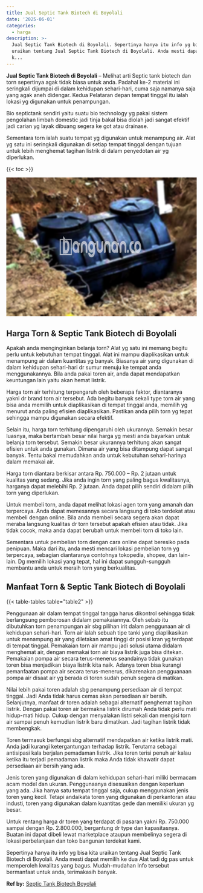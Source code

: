 ```yaml
---
title: Jual Septic Tank Biotech di Boyolali
date: '2025-06-01'
categories:
  - harga
description: >-
  Jual Septic Tank Biotech di Boyolali. Sepertinya hanya itu info yg bisa kita
  uraikan tentang Jual Septic Tank Biotech di Boyolali. Anda mesti dapat memilih
  k...
---
```


**Jual Septic Tank Biotech di Boyolali** – Melihat arti Septic tank biotech dan torn sepertinya agak tidak biasa untuk anda. Padahal ke-2 material ini seringkali dijumpai di dalam kehidupan sehari-hari, cuma saja namanya saja yang agak aneh didengar. Kedua Pelataran depan tempat tinggal itu ialah lokasi yg digunakan untuk penampungan.

Bio septictank sendiri yaitu suatu bio technology yg pakai sistem pengolahan limbah domestic jadi tinja bakal bisa diolah jadi sangat efektif jadi carian yg layak dibuang segera ke got atau drainase.

Sementara torn ialah suatu tempat yg digunakan untuk menampung air. Alat yg satu ini seringkali digunakan di setiap tempat tinggal dengan tujuan untuk lebih menghemat tagihan listrik di dalam penyedotan air yg diperlukan.

{{< toc >}}

![Jual Septic Tank Biotech di Boyolali](/images/jual-bio-septictank-30.png)

## Harga Torn & Septic Tank Biotech di Boyolali

Apakah anda menginginkan belanja torn? Alat yg satu ini memang begitu perlu untuk kebutuhan tempat tinggal. Alat ini mampu diaplikasikan untuk menampung air dalam kuantitas yg banyak. Biasanya air yang digunakan di dalam kehidupan sehari-hari dr sumur menuju ke tempat anda menggunakannya. Bila anda pakai toren air, anda dapat mendapatkan keuntungan lain yaitu akan hemat listrik.

Harga torn air terhitung terpengaruh oleh beberapa faktor, diantaranya yakni dr brand torn air tersebut. Ada begitu banyak sekali type torn air yang bisa anda memilih untuk diaplikasikan di tempat tinggal anda, memilih yg menurut anda paling efisien diaplikasikan. Pastikan anda pilih torn yg tepat sehingga mampu digunakan secara efektif.

Selain itu, harga torn terhitung dipengaruhi oleh ukurannya. Semakin besar luasnya, maka bertambah besar nilai harga yg mesti anda bayarkan untuk belanja torn tersebut. Semakin besar ukurannya terhitung akan sangat efisien untuk anda gunakan. Dimana air yang bisa ditampung dapat sangat banyak. Tentu bakal memudahkan anda untuk kebutuhan sehari-harinya dalam memakai air.

Harga torn diantara berkisar antara Rp. 750.000 – Rp. 2 jutaan untuk kualitas yang sedang. Jika anda ingin torn yang paling bagus kwalitasnya, harganya dapat melebihi Rp. 2 jutaan. Anda dapat pilih sendiri didalam pilih torn yang diperlukan.

Untuk membeli torn, anda dapat melihat lokasi agen torn yang amanah dan terpercaya. Anda dapat memesannya secara langsung di toko terdekat atau membeli dengan online. Bila anda membeli secara segera akan dapat meraba langsung kualitas dr torn tersebut apakah efisien atau tidak. Jika tidak cocok, maka anda dapat berubah untuk membeli torn di toko lain.

Sementara untuk pembelian torn dengan cara online dapat beresiko pada penipuan. Maka dari itu, anda mesti mencari lokasi pembelian torn yg terpercaya, sebagian diantaranya contohnya tokopedia, shopee, dan lain-lain. Dg memilih lokasi yang tepat, hal ini dapat sungguh-sungguh membantu anda untuk meraih torn yang berkualitas.

## Manfaat Torn & Septic Tank Biotech di Boyolali

{{< table-tables table="table2" >}}

Penggunaan air dalam tempat tinggal tangga harus dikontrol sehingga tidak berlangsung pemborosan didalam pemakaiannya. Oleh sebab itu dibutuhkan torn penampungan air sbg pilihan irit dalam penggunaan air di kehidupan sehari-hari. Torn air ialah sebuah tipe tanki yang diaplikasikan untuk menampung air yang diletakan amat tinggi dr posisi kran yg terdapat di tempat tinggal. Pemakaian torn air mampu jadi solusi utama didalam menghemat air, dengan memakai torn air biaya listrik juga bisa ditekan. Pemakaian pompa air secara terus-menerus seandainya tidak gunakan toren bisa menjadikan biaya listrik kita naik. Adanya toren bisa kurangi pemanfaatan pompa air secara terus-menerus, dikarenakan pengguanaan pompa air disaat air yg berada di toren sudah penuh segera di matikan.

Nilai lebih pakai toren adalah sbg penampung persediaan air di tempat tinggal. Jadi Anda tidak harus cemas akan persediaan air bersih. Selanjutnya, manfaat dr toren adalah sebagai alternatif penghemat tagihan listrik. Dengan pakai toren air bermakna listrik dirumah Anda tidak perlu mati hidup-mati hidup. Cukup dengan menyalakan listri sekali dan mengisi torn air sampai penuh kemudian listrik baru dimatikan. Jadi tagihan listrik tidak membengkak.

Toren termasuk berfungsi sbg alternatif mendapatkan air ketika listrik mati. Anda jadi kurangi ketergantungan terhadap listrik. Terutama sebagai antisipasi kala berjalan pemadaman listrik. Jika toren terisi penuh air kalau ketika itu terjadi pemadaman listrik maka Anda tidak khawatir dapat persediaan air bersih yang ada.

Jenis toren yang digunakan di dalam kehidupan sehari-hari miliki bermacam acam model dan ukuran. Penggunaanya disesuaikan dengan keperluan yang ada. Jika hanya satu tempat tinggal saja, cukup menggunakan jenis toren yang kecil. Tetapi andaikata toren yang digunakan di perkantoran atau industi, toren yang digunakan dalam kuantitas gede dan memiliki ukuran yg besar.

Untuk rentang harga dr toren yang terdapat di pasaran yakni Rp. 750.000 sampai dengan Rp. 2.800.000, bergantung dr type dan kapasitasnya. Buatan ini dapat dibeli lewat marketplace ataupun membelinya segera di lokasi perbelanjaan dan toko bangunan terdekat kami.

Sepertinya hanya itu info yg bisa kita uraikan tentang Jual Septic Tank Biotech di Boyolali. Anda mesti dapat memilih ke dua Alat tadi dg pas untuk memperoleh kwalitas yang bagus. Mudah-mudahan Info tersebut bermanfaat untuk anda, terimakasih banyak.

**Ref by:** [Septic Tank Biotech Boyolali](https://id.wikipedia.org/wiki/Septic)

